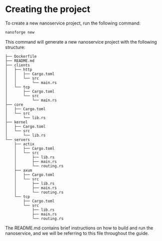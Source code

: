 # Creating the project

To create a new nanoservice project, run the following command:

```bash
nanoforge new
```

This command will generate a new nanoservice project with the following structure:

```plaintext
├── Dockerfile
├── README.md
├── clients
│   ├── http
│   │   ├── Cargo.toml
│   │   └── src
│   │       └── main.rs
│   └── tcp
│       ├── Cargo.toml
│       └── src
│           └── main.rs
├── core
│   ├── Cargo.toml
│   └── src
│       └── lib.rs
├── kernel
│   ├── Cargo.toml
│   └── src
│       └── lib.rs
└── servers
    ├── actix
    │   ├── Cargo.toml
    │   └── src
    │       ├── lib.rs
    │       ├── main.rs
    │       └── routing.rs
    ├── axum
    │   ├── Cargo.toml
    │   └── src
    │       ├── lib.rs
    │       ├── main.rs
    │       └── routing.rs
    └── tcp
        ├── Cargo.toml
        └── src
            ├── lib.rs
            ├── main.rs
            └── routing.rs
```

The README.md contains brief instructions on how to build and run the nanoservice, and we will be referring to this file throughout the guide.